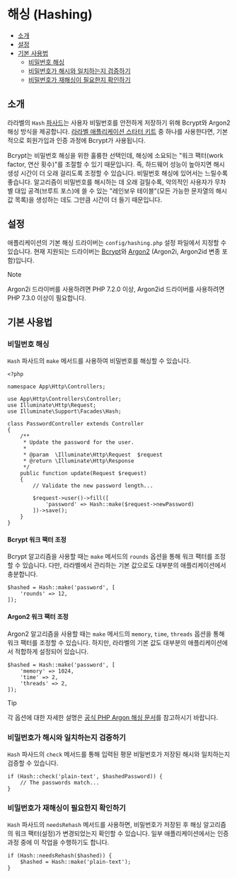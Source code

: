 # 해싱 (Hashing)

- [소개](#introduction)
- [설정](#configuration)
- [기본 사용법](#basic-usage)
    - [비밀번호 해싱](#hashing-passwords)
    - [비밀번호가 해시와 일치하는지 검증하기](#verifying-that-a-password-matches-a-hash)
    - [비밀번호가 재해싱이 필요한지 확인하기](#determining-if-a-password-needs-to-be-rehashed)

<a name="introduction"></a>
## 소개

라라벨의 `Hash` [파사드](/docs/8.x/facades)는 사용자 비밀번호를 안전하게 저장하기 위해 Bcrypt와 Argon2 해싱 방식을 제공합니다. [라라벨 애플리케이션 스타터 키트](/docs/8.x/starter-kits) 중 하나를 사용한다면, 기본적으로 회원가입과 인증 과정에 Bcrypt가 사용됩니다.

Bcrypt는 비밀번호 해싱을 위한 훌륭한 선택인데, 해싱에 소요되는 "워크 팩터(work factor, 연산 횟수)"를 조절할 수 있기 때문입니다. 즉, 하드웨어 성능이 높아지면 해시 생성 시간이 더 오래 걸리도록 조정할 수 있습니다. 비밀번호 해싱에 있어서는 느릴수록 좋습니다. 알고리즘이 비밀번호를 해시하는 데 오래 걸릴수록, 악의적인 사용자가 무차별 대입 공격(브루트 포스)에 쓸 수 있는 "레인보우 테이블"(모든 가능한 문자열의 해시값 목록)을 생성하는 데도 그만큼 시간이 더 들기 때문입니다.

<a name="configuration"></a>
## 설정

애플리케이션의 기본 해싱 드라이버는 `config/hashing.php` 설정 파일에서 지정할 수 있습니다. 현재 지원되는 드라이버는 [Bcrypt](https://en.wikipedia.org/wiki/Bcrypt)와 [Argon2](https://en.wikipedia.org/wiki/Argon2) (Argon2i, Argon2id 변종 포함)입니다.

> [!NOTE]
> Argon2i 드라이버를 사용하려면 PHP 7.2.0 이상, Argon2id 드라이버를 사용하려면 PHP 7.3.0 이상이 필요합니다.

<a name="basic-usage"></a>
## 기본 사용법

<a name="hashing-passwords"></a>
### 비밀번호 해싱

`Hash` 파사드의 `make` 메서드를 사용하여 비밀번호를 해싱할 수 있습니다.

```
<?php

namespace App\Http\Controllers;

use App\Http\Controllers\Controller;
use Illuminate\Http\Request;
use Illuminate\Support\Facades\Hash;

class PasswordController extends Controller
{
    /**
     * Update the password for the user.
     *
     * @param  \Illuminate\Http\Request  $request
     * @return \Illuminate\Http\Response
     */
    public function update(Request $request)
    {
        // Validate the new password length...

        $request->user()->fill([
            'password' => Hash::make($request->newPassword)
        ])->save();
    }
}
```

<a name="adjusting-the-bcrypt-work-factor"></a>
#### Bcrypt 워크 팩터 조정

Bcrypt 알고리즘을 사용할 때는 `make` 메서드의 `rounds` 옵션을 통해 워크 팩터를 조정할 수 있습니다. 다만, 라라벨에서 관리하는 기본 값으로도 대부분의 애플리케이션에서 충분합니다.

```
$hashed = Hash::make('password', [
    'rounds' => 12,
]);
```

<a name="adjusting-the-argon2-work-factor"></a>
#### Argon2 워크 팩터 조정

Argon2 알고리즘을 사용할 때는 `make` 메서드의 `memory`, `time`, `threads` 옵션을 통해 워크 팩터를 조정할 수 있습니다. 하지만, 라라벨의 기본 값도 대부분의 애플리케이션에서 적합하게 설정되어 있습니다.

```
$hashed = Hash::make('password', [
    'memory' => 1024,
    'time' => 2,
    'threads' => 2,
]);
```

> [!TIP]
> 각 옵션에 대한 자세한 설명은 [공식 PHP Argon 해싱 문서](https://secure.php.net/manual/en/function.password-hash.php)를 참고하시기 바랍니다.

<a name="verifying-that-a-password-matches-a-hash"></a>
### 비밀번호가 해시와 일치하는지 검증하기

`Hash` 파사드의 `check` 메서드를 통해 입력된 평문 비밀번호가 저장된 해시와 일치하는지 검증할 수 있습니다.

```
if (Hash::check('plain-text', $hashedPassword)) {
    // The passwords match...
}
```

<a name="determining-if-a-password-needs-to-be-rehashed"></a>
### 비밀번호가 재해싱이 필요한지 확인하기

`Hash` 파사드의 `needsRehash` 메서드를 사용하면, 비밀번호가 저장된 후 해싱 알고리즘의 워크 팩터(설정)가 변경되었는지 확인할 수 있습니다. 일부 애플리케이션에서는 인증 과정 중에 이 작업을 수행하기도 합니다.

```
if (Hash::needsRehash($hashed)) {
    $hashed = Hash::make('plain-text');
}
```